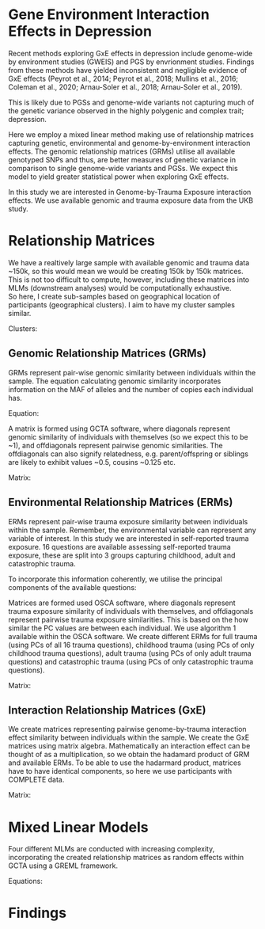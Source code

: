 # Gene Environment Interaction Effects in Depression  

Recent methods exploring GxE effects in depression include genome-wide by environment studies (GWEIS) and PGS by envrionment studies.
Findings from these methods have yielded inconsistent and negligible evidence of GxE effects (Peyrot et al., 2014; Peyrot et al., 2018; Mullins et al., 2016; Coleman et al., 2020; Arnau-Soler et al., 2018; Arnau-Soler et al., 2019).

This is likely due to PGSs and genome-wide variants not capturing much of the genetic variance observed in the highly polygenic and complex trait; depression.

Here we employ a mixed linear method making use of relationship matrices capturing genetic, environmental and genome-by-environment interaction effects. The genomic relationship matrices (GRMs) utilise all available genotyped SNPs and thus, are better measures of genetic variance in comparison to single genome-wide variants and PGSs. We expect this model to yield greater statistical power when exploring GxE effects.  

In this study we are interested in Genome-by-Trauma Exposure interaction effects. We use available genomic and trauma exposure data from the UKB study. 

# Relationship Matrices  

We have a realtively large sample with available genomic and trauma data ~150k, so this would mean we would be creating 150k by 150k matrices. This is not too difficult to compute, however, including these matrices into MLMs (downstream analyses) would be computationally exhaustive.  
So here, I create sub-samples based on geographical location of participants (geographical clusters). I aim to have my cluster samples similar.  

Clusters: 


## Genomic Relationship Matrices (GRMs)  

GRMs represent pair-wise genomic similarity between individuals within the sample. The equation calculating genomic similarity incorporates information on the MAF of alleles and the number of copies each individual has. 

Equation: 

A matrix is formed using GCTA software, where diagonals represent genomic similarity of individuals with themselves (so we expect this to be ~1), and offdiagonals represent pairwise genomic similarities. The offdiagonals can also signify relatedness, e.g. parent/offspring or siblings are likely to exhibit values ~0.5, cousins ~0.125 etc.  

Matrix:

## Environmental Relationship Matrices (ERMs)  

ERMs represent pair-wise trauma exposure similarity between individuals within the sample. Remember, the environmental variable can represent any variable of interest. In this study we are interested in self-reported trauma exposure. 16 questions are available assessing self-reported trauma exposure, these are split into 3 groups capturing childhood, adult and catastrophic trauma.  

To incorporate this information coherently, we utilise the principal components of the available questions: 

Matrices are formed used OSCA software, where diagonals represent trauma exposure similarity of individuals with themselves, and offdiagonals represent pairwise trauma exposure similarities. This is based on the how similar the PC values are between each individual. We use algorithm 1 available within the OSCA software. We create different ERMs for full trauma (using PCs of all 16 trauma questions), childhood trauma (using PCs of only childhood trauma questions), adult trauma (using PCs of only adult trauma questions) and catastrophic trauma (using PCs of only catastrophic trauma questions). 

Matrix:

## Interaction Relationship Matrices (GxE)  

We create matrices representing pairwise genome-by-trauma interaction effect similarity between individuals within the sample. We create the GxE matrices using matrix algebra. Mathematically an interaction effect can be thought of as a multiplication, so we obtain the hadamard product of GRM and available ERMs. To be able to use the hadarmard product, matrices have to have identical components, so here we use participants with COMPLETE data.  

Matrix:

# Mixed Linear Models  

Four different MLMs are conducted with increasing complexity, incorporating the created relationship matrices as random effects within GCTA using a GREML framework.  

Equations:  

# Findings
